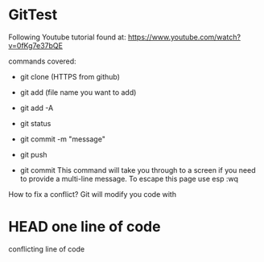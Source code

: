 # GitTest
Following Youtube tutorial found at: https://www.youtube.com/watch?v=0fKg7e37bQE

commands covered:
- git clone (HTTPS from github)
- git add (file name you want to add)
- git add -A
- git status 
- git commit -m "message"
- git push 

- git commit 
This command will take you through to a screen if you need to provide 
a multi-line message. To escape this page use esp :wq


How to fix a conflict?
Git will modify you code with 

HEAD 
one line of code
===========
conflicting line of code
>>>>>>>>>>>> 